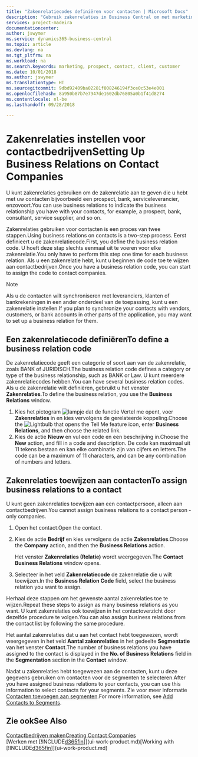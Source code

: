 ```yaml
---
title: "Zakenrelatiecodes definiëren voor contacten | Microsoft Docs"
description: "Gebruik zakenrelaties in Business Central om met marketing te helpen en de zakenrelatie aan te geven die u hebt met uw prospects, cliënten, en klanten, bijvoorbeeld, een bank- of serviceleverancier."
services: project-madeira
documentationcenter: 
author: jswymer
ms.service: dynamics365-business-central
ms.topic: article
ms.devlang: na
ms.tgt_pltfrm: na
ms.workload: na
ms.search.keywords: marketing, prospect, contact, client, customer
ms.date: 10/01/2018
ms.author: jswymer
ms.translationtype: HT
ms.sourcegitcommit: 9dbd92409ba02281f008246194f3ce0c53e4e001
ms.openlocfilehash: 8a950b87b7e7947de1602db76805a0b1f41d8274
ms.contentlocale: nl-be
ms.lasthandoff: 09/28/2018

---
```

# <a name="setting-up-business-relations-on-contact-companies"></a><span data-ttu-id="743d0-103">Zakenrelaties instellen voor contactbedrijven</span><span class="sxs-lookup"><span data-stu-id="743d0-103">Setting Up Business Relations on Contact Companies</span></span>
<span data-ttu-id="743d0-104">U kunt zakenrelaties gebruiken om de zakenrelatie aan te geven die u hebt met uw contacten bijvoorbeeld een prospect, bank, serviceleverancier, enzovoort.</span><span class="sxs-lookup"><span data-stu-id="743d0-104">You can use business relations to indicate the business relationship you have with your contacts, for example, a prospect, bank, consultant, service supplier, and so on.</span></span>

<span data-ttu-id="743d0-105">Zakenrelaties gebruiken voor contacten is een proces van twee stappen.</span><span class="sxs-lookup"><span data-stu-id="743d0-105">Using business relations on contacts is a two-step process.</span></span> <span data-ttu-id="743d0-106">Eerst definieert u de zakenrelatiecode.</span><span class="sxs-lookup"><span data-stu-id="743d0-106">First, you define the business relation code.</span></span> <span data-ttu-id="743d0-107">U hoeft deze stap slechts eenmaal uit te voeren voor elke zakenrelatie.</span><span class="sxs-lookup"><span data-stu-id="743d0-107">You only have to perform this step one time for each business relation.</span></span> <span data-ttu-id="743d0-108">Als u een zakenrelatie hebt, kunt u beginnen de code toe te wijzen aan contactbedrijven.</span><span class="sxs-lookup"><span data-stu-id="743d0-108">Once you have a business relation code, you can start to assign the code to contact companies.</span></span>

> [!NOTE]  
>   <span data-ttu-id="743d0-109">Als u de contacten wilt synchroniseren met leveranciers, klanten of bankrekeningen in een ander onderdeel van de toepassing, kunt u een zakenrelatie instellen.</span><span class="sxs-lookup"><span data-stu-id="743d0-109">If you plan to synchronize your contacts with vendors, customers, or bank accounts in other parts of the application, you may want to set up a business relation for them.</span></span>

## <a name="to-define-a-business-relation-code"></a><span data-ttu-id="743d0-110">Een zakenrelatiecode definiëren</span><span class="sxs-lookup"><span data-stu-id="743d0-110">To define a business relation code</span></span>
<span data-ttu-id="743d0-111">De zakenrelatiecode geeft een categorie of soort aan van de zakenrelatie, zoals BANK of JURIDISCH.</span><span class="sxs-lookup"><span data-stu-id="743d0-111">The business relation code defines a category or type of the business relationship, such as BANK or Law.</span></span> <span data-ttu-id="743d0-112">U kunt meerdere zakenrelatiecodes hebben.</span><span class="sxs-lookup"><span data-stu-id="743d0-112">You can have several business relation codes.</span></span> <span data-ttu-id="743d0-113">Als u de zakenrelatie wilt definiëren, gebruikt u het venster **Zakenrelaties**.</span><span class="sxs-lookup"><span data-stu-id="743d0-113">To define the business relation, you use the **Business Relations** window.</span></span>

1. <span data-ttu-id="743d0-114">Kies het pictogram ![lampje dat de functie Vertel me opent](media/ui-search/search_small.png "Vertel me wat u wilt doen"), voer **Zakenrelaties** in en kies vervolgens de gerelateerde koppeling.</span><span class="sxs-lookup"><span data-stu-id="743d0-114">Choose the ![Lightbulb that opens the Tell Me feature](media/ui-search/search_small.png "Tell me what you want to do") icon, enter **Business Relations**, and then choose the related link.</span></span>
2. <span data-ttu-id="743d0-115">Kies de actie **Nieuw** en vul een code en een beschrijving in.</span><span class="sxs-lookup"><span data-stu-id="743d0-115">Choose the **New** action, and fill in a code and description.</span></span> <span data-ttu-id="743d0-116">De code kan maximaal uit 11 tekens bestaan en kan elke combinatie zijn van cijfers en letters.</span><span class="sxs-lookup"><span data-stu-id="743d0-116">The code can be a maximum of 11 characters, and can be any combination of numbers and letters.</span></span>

## <a name="AssignBusRelContact"></a> <span data-ttu-id="743d0-117">Zakenrelaties toewijzen aan contacten</span><span class="sxs-lookup"><span data-stu-id="743d0-117">To assign business relations to a contact</span></span>
<span data-ttu-id="743d0-118">U kunt geen zakenrelaties toewijzen aan een contactpersoon, alleen aan contactbedrijven.</span><span class="sxs-lookup"><span data-stu-id="743d0-118">You cannot assign business relations to a contact person - only companies.</span></span>

1. <span data-ttu-id="743d0-119">Open het contact.</span><span class="sxs-lookup"><span data-stu-id="743d0-119">Open the contact.</span></span>
2. <span data-ttu-id="743d0-120">Kies de actie **Bedrijf** en kies vervolgens de actie **Zakenrelaties**.</span><span class="sxs-lookup"><span data-stu-id="743d0-120">Choose the **Company** action, and then the **Business Relations** action.</span></span>

    <span data-ttu-id="743d0-121">Het venster **Zakenrelaties (Relatie)** wordt weergegeven.</span><span class="sxs-lookup"><span data-stu-id="743d0-121">The **Contact Business Relations** window opens.</span></span>
3. <span data-ttu-id="743d0-122">Selecteer in het veld **Zakenrelatiecode** de zakenrelatie die u wilt toewijzen.</span><span class="sxs-lookup"><span data-stu-id="743d0-122">In the **Business Relation Code** field, select the business relation you want to assign.</span></span>

<span data-ttu-id="743d0-123">Herhaal deze stappen om het gewenste aantal zakenrelaties toe te wijzen.</span><span class="sxs-lookup"><span data-stu-id="743d0-123">Repeat these steps to assign as many business relations as you want.</span></span> <span data-ttu-id="743d0-124">U kunt zakenrelaties ook toewijzen in het contactoverzicht door dezelfde procedure te volgen.</span><span class="sxs-lookup"><span data-stu-id="743d0-124">You can also assign business relations from the contact list by following the same procedure.</span></span>

<span data-ttu-id="743d0-125">Het aantal zakenrelaties dat u aan het contact hebt toegewezen, wordt weergegeven in het veld **Aantal zakenrelaties** in het gedeelte **Segmentatie** van het venster **Contact**.</span><span class="sxs-lookup"><span data-stu-id="743d0-125">The number of business relations you have assigned to the contact is displayed in the **No. of Business Relations** field in the **Segmentation** section in the **Contact** window.</span></span>

<span data-ttu-id="743d0-126">Nadat u zakenrelaties hebt toegewezen aan de contacten, kunt u deze gegevens gebruiken om contacten voor de segmenten te selecteren.</span><span class="sxs-lookup"><span data-stu-id="743d0-126">After you have assigned business relations to your contacts, you can use this information to select contacts for your segments.</span></span> <span data-ttu-id="743d0-127">Zie voor meer informatie [Contacten toevoegen aan segmenten](marketing-add-contact-segment.md).</span><span class="sxs-lookup"><span data-stu-id="743d0-127">For more information, see [Add Contacts to Segments](marketing-add-contact-segment.md).</span></span>

## <a name="see-also"></a><span data-ttu-id="743d0-128">Zie ook</span><span class="sxs-lookup"><span data-stu-id="743d0-128">See Also</span></span>
[<span data-ttu-id="743d0-129">Contactbedrijven maken</span><span class="sxs-lookup"><span data-stu-id="743d0-129">Creating Contact Companies</span></span>](marketing-create-contact-companies.md)  
<span data-ttu-id="743d0-130">[Werken met [!INCLUDE[d365fin](includes/d365fin_md.md)]](ui-work-product.md)</span><span class="sxs-lookup"><span data-stu-id="743d0-130">[Working with [!INCLUDE[d365fin](includes/d365fin_md.md)]](ui-work-product.md)</span></span>

